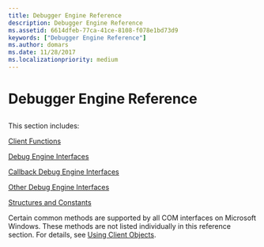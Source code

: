 ```yaml
---
title: Debugger Engine Reference
description: Debugger Engine Reference
ms.assetid: 6614dfeb-77ca-41ce-8108-f078e1bd73d9
keywords: ["Debugger Engine Reference"]
ms.author: domars
ms.date: 11/28/2017
ms.localizationpriority: medium
---
```


# Debugger Engine Reference


## <span id="ddk_debugger_engine_reference_dbx"></span><span id="DDK_DEBUGGER_ENGINE_REFERENCE_DBX"></span>


This section includes:

[Client Functions](https://msdn.microsoft.com/library/windows/hardware/ff539137)

[Debug Engine Interfaces](client-com-interfaces.md)

[Callback Debug Engine Interfaces](https://msdn.microsoft.com/library/windows/hardware/ff539018)

[Other Debug Engine Interfaces](https://msdn.microsoft.com/library/windows/hardware/ff553166)

[Structures and Constants](https://msdn.microsoft.com/library/windows/hardware/ff558820)

Certain common methods are supported by all COM interfaces on Microsoft Windows. These methods are not listed individually in this reference section. For details, see [Using Client Objects](https://msdn.microsoft.com/library/windows/hardware/ff560088).

 

 





